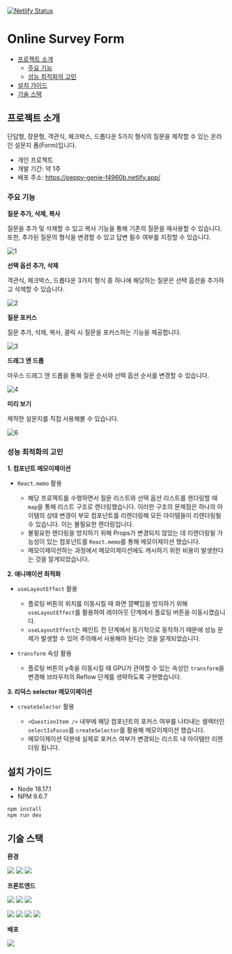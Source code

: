 [![Netlify Status](https://api.netlify.com/api/v1/badges/feff7299-9c20-4a8a-af1a-0c4e69665ae5/deploy-status)](https://app.netlify.com/sites/peppy-genie-f4960b/deploys)

# Online Survey Form

  * [프로젝트 소개](#프로젝트-소개)
    + [주요 기능](#주요-기능)
    + [성능 최적화의 고민](#성능-최적화의-고민)
  * [설치 가이드](#설치-가이드)
  * [기술 스택](#기술-스택)

## 프로젝트 소개
단답형, 장문형, 객관식, 체크박스, 드롭다운 5가지 형식의 질문을 제작할 수 있는 온라인 설문지 폼(Form)입니다.

- 개인 프로젝트
- 개발 기간: 약 1주
- 배포 주소: https://peppy-genie-f4960b.netlify.app/

### 주요 기능

**질문 추가, 삭제, 복사**

질문을 추가 및 삭제할 수 있고 복사 기능을 통해 기존의 질문을 재사용할 수 있습니다.<br/>또한, 추가된 질문의 형식을 변경할 수 있고 답변 필수 여부를 지정할 수 있습니다.

![1](https://github.com/sanbondeveloper/react-ts-survey/assets/146537655/f47dbd62-c210-48bf-86df-69f0e0c46274)

**선택 옵션 추가, 삭제**

객관식, 체크박스, 드롭다운 3가지 형식 중 하나에 해당하는 질문은 선택 옵션을 추가하고 삭제할 수 있습니다.

![2](https://github.com/sanbondeveloper/react-ts-survey/assets/146537655/0187db45-3295-487f-8ba4-c64d16855cda)

**질문 포커스**

질문 추가, 삭제, 복사, 클릭 시 질문을 포커스하는 기능을 제공합니다.

![3](https://github.com/sanbondeveloper/react-ts-survey/assets/146537655/518d090c-1745-4099-988d-6bac90c71e82)

**드래그 앤 드롭**

마우스 드래그 앤 드롭을 통해 질문 순서와 선택 옵션 순서를 변경할 수 있습니다.

![4](https://github.com/sanbondeveloper/react-ts-survey/assets/146537655/bc917f5e-6e2f-450c-a017-0ba5fe03452a)

**미리 보기**

제작한 설문지를 직접 사용해볼 수 있습니다.

![6](https://github.com/sanbondeveloper/react-ts-survey/assets/146537655/f45bda88-3718-4cfc-b260-9f237071c70d)

### 성능 최적화의 고민

**1. 컴포넌트 메모이제이션**

- `React.memo` 활용
  
  - 해당 프로젝트를 수행하면서 질문 리스트와 선택 옵션 리스트를 렌더링할 때 `map`을 통해 리스트 구조로 렌더링했습니다. 이러한 구조의 문제점은 하나의 아이템의 상태 변경이 부모 컴포넌트를 리렌더링해 모든 아이템들이 리렌더링될 수 있습니다. 이는 불필요한 렌더링입니다.
  - 불필요한 렌더링을 방지하기 위해 Props가 변경되지 않았는 데 리렌더링될 가능성이 있는 컴포넌트를 `React.memo`를 통해 메모이제이션 했습니다.
  - 메모이제이션하는 과정에서 메모이제이션에도 캐시하기 위한 비용이 발생한다는 것을 알게되었습니다.

**2. 애니메이션 최적화**

- `useLayoutEffect` 활용

  - 플로팅 버튼의 위치를 이동시킬 때 화면 깜빡임을 방지하기 위해 `useLayoutEffect`를 활용하여 레이아웃 단계에서 플로팅 버튼을 이동시켰습니다.
  - `useLayoutEffect`는 페인트 전 단계에서 동기적으로 동작하기 때문에 성능 문제가 발생할 수 있어 주의해서 사용해야 된다는 것을 알게되었습니다.

- `transform` 속성 활용

  - 플로팅 버튼의 y축을 이동시킬 때 GPU가 관여할 수 있는 속성인 `transform`을 변경해 브라우저의 Reflow 단계를 생략하도록 구현했습니다.

**3. 리덕스 selector 메모이제이션**

- `createSelector` 활용

  - `<QuestionItem />` 내부에 해당 컴포넌트의 포커스 여부를 나타내는 셀렉터인 `selectIsFocus`를 `createSelector`를 활용해 메모이제이션 했습니다.
  - 메모이제이션 덕분에 실제로 포커스 여부가 변경되는 리스트 내 아이템만 리렌더링 됩니다.

## 설치 가이드

- Node 18.17.1
- NPM 9.6.7

```
npm install
npm run dev
```
## 기술 스택

**환경**

<img src="https://img.shields.io/badge/visualstudiocode-007ACC?style=for-the-badge&logo=visualstudiocode&logoColor=white"> <img src="https://img.shields.io/badge/git-F05032?style=for-the-badge&logo=git&logoColor=white"> <img src="https://img.shields.io/badge/github-181717?style=for-the-badge&logo=github&logoColor=white">

**프론트엔드**

<img src="https://img.shields.io/badge/vite-646CFF?style=for-the-badge&logo=vite&logoColor=white"> <img src="https://img.shields.io/badge/react-61DAFB?style=for-the-badge&logo=react&logoColor=white"> <img src="https://img.shields.io/badge/typescript-3178C6?style=for-the-badge&logo=typescript&logoColor=white">

<img src="https://img.shields.io/badge/reactrouter-CA4245?style=for-the-badge&logo=reactrouter&logoColor=white"> <img src="https://img.shields.io/badge/redux-764ABC?style=for-the-badge&logo=redux&logoColor=white"> <img src="https://img.shields.io/badge/styledcomponents-DB7093?style=for-the-badge&logo=styledcomponents&logoColor=white"> <img src="https://img.shields.io/badge/mui-007FFF?style=for-the-badge&logo=mui&logoColor=white">

**배포**

<img src="https://img.shields.io/badge/netlify-00C7B7?style=for-the-badge&logo=netlify&logoColor=white">


